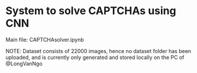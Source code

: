 # System to solve CAPTCHAs using CNN

Main file: CAPTCHAsolver.ipynb

NOTE: Dataset consists of 22000 images, hence no dataset folder has been uploaded, and is currently only generated and stored locally on the PC of @LongVanNgo

